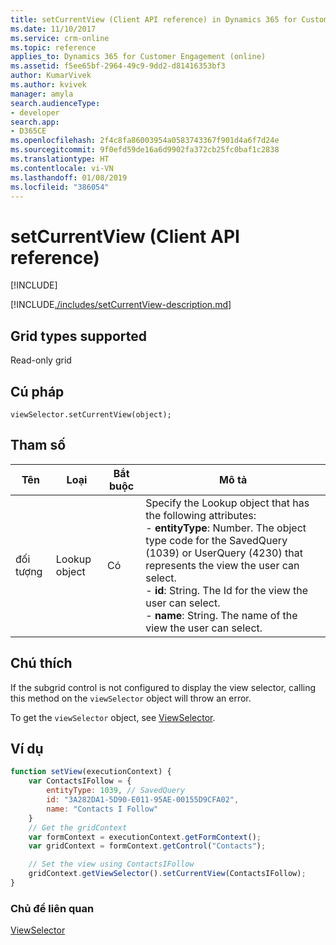 ```yaml
---
title: setCurrentView (Client API reference) in Dynamics 365 for Customer Engagement| MicrosoftDocs
ms.date: 11/10/2017
ms.service: crm-online
ms.topic: reference
applies_to: Dynamics 365 for Customer Engagement (online)
ms.assetid: f5ee65bf-2964-49c9-9dd2-d81416353bf3
author: KumarVivek
ms.author: kvivek
manager: amyla
search.audienceType:
- developer
search.app:
- D365CE
ms.openlocfilehash: 2f4c8fa86003954a0583743367f901d4a6f7d24e
ms.sourcegitcommit: 9f0efd59de16a6d9902fa372cb25fc0baf1c2838
ms.translationtype: HT
ms.contentlocale: vi-VN
ms.lasthandoff: 01/08/2019
ms.locfileid: "386054"
---
```

# <a name="setcurrentview-client-api-reference"></a>setCurrentView (Client API reference)

[!INCLUDE[](../../../../../includes/cc_applies_to_update_9_0_0.md)]

[!INCLUDE[./includes/setCurrentView-description.md](./includes/setCurrentView-description.md)]

## <a name="grid-types-supported"></a>Grid types supported

Read-only grid

## <a name="syntax"></a>Cú pháp

`viewSelector.setCurrentView(object);`

## <a name="parameter"></a>Tham số

|Tên|Loại|Bắt buộc|Mô tả|
|--|--|--|--|
|đối tượng|Lookup object|Có|Specify the Lookup object that has the following attributes:<br/>- **entityType**: Number. The object type code for the SavedQuery (1039) or UserQuery (4230) that represents the view the user can select.<br/>- **id**: String. The Id for the view the user can select.<br/>- **name**: String. The name of the view the user can select.|

## <a name="remarks"></a>Chú thích

If the subgrid control is not configured to display the view selector, calling this method on the `viewSelector` object will throw an error.

To get the `viewSelector` object, see [ViewSelector](../viewselector.md).

## <a name="example"></a>Ví dụ

```JavaScript
function setView(executionContext) {
    var ContactsIFollow = {
        entityType: 1039, // SavedQuery
        id: "3A282DA1-5D90-E011-95AE-00155D9CFA02",
        name: "Contacts I Follow"
    }
    // Get the gridContext
    var formContext = executionContext.getFormContext();
    var gridContext = formContext.getControl("Contacts");

    // Set the view using ContactsIFollow
    gridContext.getViewSelector().setCurrentView(ContactsIFollow);
}
```

### <a name="related-topics"></a>Chủ đề liên quan

[ViewSelector](../viewselector.md)




